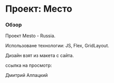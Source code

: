 # Проект: Место

### Обзор

Проект Mesto - Russia.

Использоване технологии: JS, Flex, GridLayout.

Дизайн взят из макета с сайта.

ссылка на просмотр:

Дмитрий Алпацкий
